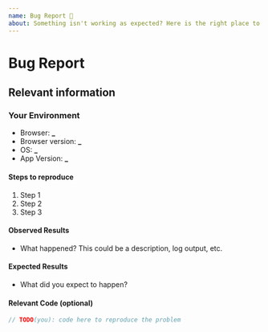 ```yaml
---
name: Bug Report 🐞
about: Something isn't working as expected? Here is the right place to report.
---
```


<!--
  To make it easier for us to help you — please follow the suggested format below.

  Before opening a new issue, please search existing issues: https://github.com/olivine-design-system/olivine-components-react

  For general technical questions, contact me on [Twitter](http://twitter.com/olivine-design-system).
-->

# Bug Report

## Relevant information

<!-- Provide as much useful information as you can -->

### Your Environment

- Browser: **\_**
- Browser version: **\_**
- OS: **\_**
- App Version: **\_**

#### Steps to reproduce

1. Step 1
2. Step 2
3. Step 3

#### Observed Results

- What happened? This could be a description, log output, etc.

#### Expected Results

- What did you expect to happen?

#### Relevant Code (optional)

```js
// TODO(you): code here to reproduce the problem
```
